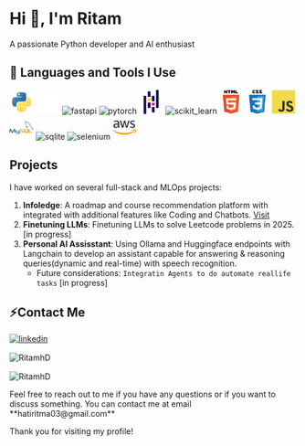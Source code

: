 <h1>Hi 👋, I'm Ritam </h1>
<p>A passionate Python developer and AI enthusiast</p>
<h2>🚀 Languages and Tools I Use</h2>
<p>
<img src="https://raw.githubusercontent.com/devicons/devicon/master/icons/python/python-original.svg" alt="python" width="42" height="42" />
<img src="flask-svgrepo-com.svg" alt="flask" width="42" height="42" />
<img src="https://cdn.jsdelivr.net/gh/devicons/devicon@latest/icons/fastapi/fastapi-original.svg" alt="fastapi" width="42" height="42" />    
<img src="https://cdn.jsdelivr.net/gh/devicons/devicon@latest/icons/pytorch/pytorch-original.svg" alt="pytorch" width="42" height="42" />
<img src="https://raw.githubusercontent.com/devicons/devicon/2ae2a900d2f041da66e950e4d48052658d850630/icons/pandas/pandas-original.svg" alt="pandas" width="42" height="42" />
<img src="https://upload.wikimedia.org/wikipedia/commons/0/05/Scikit_learn_logo_small.svg" alt="scikit_learn" width="42" height="42" />
<img src="https://raw.githubusercontent.com/devicons/devicon/master/icons/html5/html5-original-wordmark.svg" alt="html5" width="42" height="42" />
<img src="https://raw.githubusercontent.com/devicons/devicon/master/icons/css3/css3-original-wordmark.svg" alt="css3" width="42" height="42" />
<img src="https://raw.githubusercontent.com/devicons/devicon/master/icons/javascript/javascript-original.svg" alt="javascript" width="42" height="42" />
<img src="https://raw.githubusercontent.com/devicons/devicon/master/icons/mysql/mysql-original-wordmark.svg" alt="mysql" width="42" height="42" />
<img src="https://cdn.jsdelivr.net/gh/devicons/devicon@latest/icons/sqlite/sqlite-original-wordmark.svg" alt="sqlite" height="42" width="42" />
<img src="https://raw.githubusercontent.com/detain/svg-logos/780f25886640cef088af994181646db2f6b1a3f8/svg/selenium-logo.svg" alt="selenium" width="42" height="42" />
<img src="https://raw.githubusercontent.com/devicons/devicon/master/icons/amazonwebservices/amazonwebservices-original-wordmark.svg" alt="aws" width="42" height="42" />
</p>

## Projects
I have worked on several full-stack and MLOps projects:

1. **Infoledge**: A roadmap and course recommendation platform with integrated with additional features like Coding and Chatbots. [Visit](https://github.com/RitamhD/Infoledge)
2. **Finetuning LLMs**: Finetuning LLMs to solve Leetcode problems in 2025. [in progress] 
3. **Personal AI Assisstant**: Using Ollama and Huggingface endpoints with Langchain to develop an assistant capable for answering & reasoning queries(dynamic and real-time) with speech recognition.
      - Future considerations:
      ```Integratin Agents to do automate reallife tasks``` [in progress]

## ⚡️Contact Me
<p><a target="_blank" href="https://www.linkedin.com/in/ritam-kumar-hati-aa3021254" style="display: inline-block;"><img src="https://img.shields.io/badge/linkedin-logo?style=for-the-badge&logo=linkedin&logoColor=white&color=%230a77b6" alt="linkedin" /></a></p>
<p><img align="center" src="https://github-readme-stats.vercel.app/api?username=RitamhD&show_icons=true&locale=en" alt="RitamhD" /></p>
<p><img align="center" src="https://github-readme-streak-stats.herokuapp.com/?user=RitamhD&" alt="RitamhD" /></p>
Feel free to reach out to me if you have any questions or if you want to discuss something. You can contact me at email **hatiritma03@gmail.com**

Thank you for visiting my profile!
